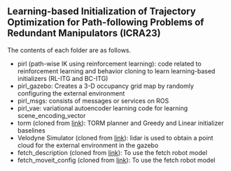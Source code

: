 ## Learning-based Initialization of Trajectory Optimization for Path-following Problems of Redundant Manipulators (ICRA23)
The contents of each folder are as follows.
- pirl (path-wise IK using reinforcement learning): code related to reinforcement learning and behavior cloning to learn learning-based initializers (RL-ITG and BC-ITG)
- pirl_gazebo: Creates a 3-D occupancy grid map by randomly configuring the external environment
- pirl_msgs: consists of messages or services on ROS
- pirl_vae: variational autoencoder learning code for learning scene_encoding_vector
- torm (cloned from [link](https://github.com/cheulkang/TORM)): TORM planner and Greedy and Linear initializer baselines
- Velodyne Simulator (cloned from [link](https://github.com/florianshkurti/velodyne_simulator)): lidar is used to obtain a point cloud for the external environment in the gazebo
- fetch_description (cloned from [link](https://github.com/ZebraDevs/fetch_ros)): To use the fetch robot model
- fetch_moveit_config (cloned from [link](https://github.com/ZebraDevs/fetch_ros)): To use the fetch robot model






















